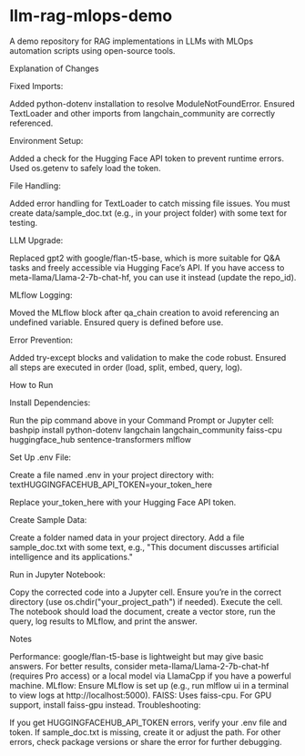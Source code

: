 # llm-rag-mlops-demo
A demo repository for RAG implementations in LLMs with MLOps automation scripts using open-source tools.


Explanation of Changes

Fixed Imports:

Added python-dotenv installation to resolve ModuleNotFoundError.
Ensured TextLoader and other imports from langchain_community are correctly referenced.


Environment Setup:

Added a check for the Hugging Face API token to prevent runtime errors.
Used os.getenv to safely load the token.


File Handling:

Added error handling for TextLoader to catch missing file issues.
You must create data/sample_doc.txt (e.g., in your project folder) with some text for testing.


LLM Upgrade:

Replaced gpt2 with google/flan-t5-base, which is more suitable for Q&A tasks and freely accessible via Hugging Face’s API. If you have access to meta-llama/Llama-2-7b-chat-hf, you can use it instead (update the repo_id).


MLflow Logging:

Moved the MLflow block after qa_chain creation to avoid referencing an undefined variable.
Ensured query is defined before use.


Error Prevention:

Added try-except blocks and validation to make the code robust.
Ensured all steps are executed in order (load, split, embed, query, log).



How to Run

Install Dependencies:

Run the pip command above in your Command Prompt or Jupyter cell:
bashpip install python-dotenv langchain langchain_community faiss-cpu huggingface_hub sentence-transformers mlflow



Set Up .env File:

Create a file named .env in your project directory with:
textHUGGINGFACEHUB_API_TOKEN=your_token_here

Replace your_token_here with your Hugging Face API token.


Create Sample Data:

Create a folder named data in your project directory.
Add a file sample_doc.txt with some text, e.g., "This document discusses artificial intelligence and its applications."


Run in Jupyter Notebook:

Copy the corrected code into a Jupyter cell.
Ensure you’re in the correct directory (use os.chdir("your_project_path") if needed).
Execute the cell. The notebook should load the document, create a vector store, run the query, log results to MLflow, and print the answer.



Notes

Performance: google/flan-t5-base is lightweight but may give basic answers. For better results, consider meta-llama/Llama-2-7b-chat-hf (requires Pro access) or a local model via LlamaCpp if you have a powerful machine.
MLflow: Ensure MLflow is set up (e.g., run mlflow ui in a terminal to view logs at http://localhost:5000).
FAISS: Uses faiss-cpu. For GPU support, install faiss-gpu instead.
Troubleshooting:

If you get HUGGINGFACEHUB_API_TOKEN errors, verify your .env file and token.
If sample_doc.txt is missing, create it or adjust the path.
For other errors, check package versions or share the error for further debugging.
